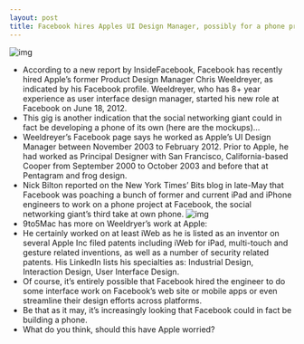 ```yaml
---
layout: post
title: Facebook hires Apples UI Design Manager, possibly for a phone project?
---
```

![img](http://media.idownloadblog.com/wp-content/uploads/2012/06/chris-weeldreyer1.png)
* According to a new report by InsideFacebook, Facebook has recently hired Apple’s former Product Design Manager Chris Weeldreyer, as indicated by his Facebook profile. Weeldreyer, who has 8+ year experience as user interface design manager, started his new role at Facebook on June 18, 2012.
* This gig is another indication that the social networking giant could in fact be developing a phone of its own (here are the mockups)…
* Weeldreyer’s Facebook page says he worked as Apple’s UI Design Manager between November 2003 to February 2012. Prior to Apple, he had worked as Principal Designer with San Francisco, California-based Cooper from September 2000 to October 2003 and before that at Pentagram and frog design.
* Nick Bilton reported on the New York Times’ Bits blog in late-May that Facebook was poaching a bunch of former and current iPad and iPhone engineers to work on a phone project at Facebook, the social networking giant’s third take at own phone.
![img](http://media.idownloadblog.com/wp-content/uploads/2012/06/Facebook-phone-concept-image-001.jpg)
* 9to5Mac has more on Weeldryer’s work at Apple:
* He certainly worked on at least iWeb as he is listed as an inventor on several Apple Inc filed patents including iWeb for iPad, multi-touch and gesture related inventions, as well as a number of security related patents. His LinkedIn lists his specialties as: Industrial Design, Interaction Design, User Interface Design.
* Of course, it’s entirely possible that Facebook hired the engineer to do some interface work on Facebook’s web site or mobile apps or even streamline their design efforts across platforms.
* Be that as it may, it’s increasingly looking that Facebook could in fact be building a phone.
* What do you think, should this have Apple worried?

